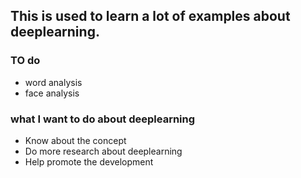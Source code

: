 ## This is used to learn a lot of examples about deeplearning.

### TO do
* word analysis
* face analysis

### what I want to do about deeplearning
- Know about the concept
- Do more research about deeplearning 
- Help promote the development

